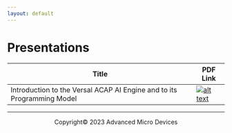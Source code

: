 ```yaml
---
layout: default
---
```


# Presentations

| Title | PDF Link |
|-------|----------|
| Introduction to the Versal ACAP AI Engine and to its Programming Model | [![alt text](images/pdf.png)](https://www.amd.com/content/dam/amd/en/documents/university/workshops/vitis/2022_2/introduction_to_the_versal_acap_ai_engine_and_to_its_programming_model_20230428.pdf) |

---------------------------------------
<p align="center">Copyright&copy; 2023 Advanced Micro Devices</p>
